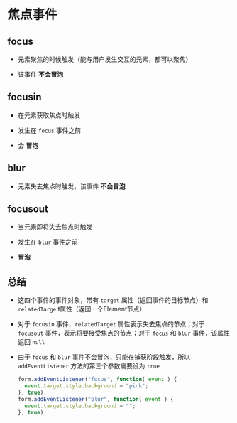 # 焦点事件

## focus

  - 元素聚焦的时候触发（能与用户发生交互的元素，都可以聚焦）

  - 该事件 **不会冒泡**

## focusin

  - 在元素获取焦点时触发

  - 发生在 `focus` 事件之前

  - 会 **冒泡**

## blur

  - 元素失去焦点时触发，该事件 **不会冒泡**

## focusout

  - 当元素即将失去焦点时触发

  - 发生在 `blur` 事件之前

  - **冒泡**

## 总结

  - 这四个事件的事件对象，带有 `target` 属性（返回事件的目标节点）和 `relatedTarge` t属性（返回一个Element节点）

  - 对于 `focusin` 事件，`relatedTarget` 属性表示失去焦点的节点；对于 `focusout` 事件，表示将要接受焦点的节点；对于 `focus` 和 `blur` 事件，该属性返回 `null`

  - 由于 `focus` 和 `blur` 事件不会冒泡，只能在捕获阶段触发，所以 `addEventListener` 方法的第三个参数需要设为 `true`

    ```javascript
    form.addEventListener("focus", function( event ) {
      event.target.style.background = "pink";
    }, true);
    form.addEventListener("blur", function( event ) {
      event.target.style.background = "";
    }, true);
    ```
